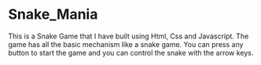 # Snake_Mania
This is a Snake Game that I have built using Html, Css and Javascript. The game has all the basic mechanism like a snake game. You can press any button to start the game and you can control the snake with the arrow keys.
